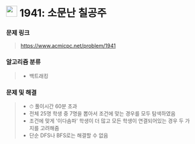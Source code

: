 # <img src="https://d2gd6pc034wcta.cloudfront.net/tier/13.svg" width="30">  1941: 소문난 칠공주

### 문제 링크

> https://www.acmicpc.net/problem/1941



### 알고리즘 분류

>- 백트래킹



### 문제 및 해결

>- ⏱ 풀이시간 60분 초과
>- 전체 25명 학생 중 7명을 뽑아서 조건에 맞는 경우를 모두 탐색하였음
>- 조건에 맞게 '이다솜파' 학생이 더 많고 모든 학생이 연결되어있는 경우 두 가지를 고려해줌 
>- 단순 DFS나 BFS로는 해결할 수 없음

